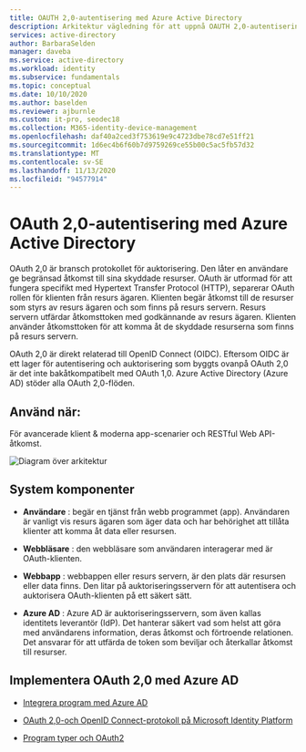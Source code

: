 ```yaml
---
title: OAUTH 2,0-autentisering med Azure Active Directory
description: Arkitektur vägledning för att uppnå OAUTH 2,0-autentisering med Azure Active Directory.
services: active-directory
author: BarbaraSelden
manager: daveba
ms.service: active-directory
ms.workload: identity
ms.subservice: fundamentals
ms.topic: conceptual
ms.date: 10/10/2020
ms.author: baselden
ms.reviewer: ajburnle
ms.custom: it-pro, seodec18
ms.collection: M365-identity-device-management
ms.openlocfilehash: daf40a2ced3f753619e9c4723dbe78cd7e51ff21
ms.sourcegitcommit: 1d6ec4b6f60b7d9759269ce55b00c5ac5fb57d32
ms.translationtype: MT
ms.contentlocale: sv-SE
ms.lasthandoff: 11/13/2020
ms.locfileid: "94577914"
---
```

# <a name="oauth-20-authentication-with-azure-active-directory"></a>OAuth 2,0-autentisering med Azure Active Directory

OAuth 2,0 är bransch protokollet för auktorisering. Den låter en användare ge begränsad åtkomst till sina skyddade resurser. OAuth är utformad för att fungera specifikt med Hypertext Transfer Protocol (HTTP), separerar OAuth rollen för klienten från resurs ägaren. Klienten begär åtkomst till de resurser som styrs av resurs ägaren och som finns på resurs servern. Resurs servern utfärdar åtkomsttoken med godkännande av resurs ägaren. Klienten använder åtkomsttoken för att komma åt de skyddade resurserna som finns på resurs servern. 

OAuth 2,0 är direkt relaterad till OpenID Connect (OIDC). Eftersom OIDC är ett lager för autentisering och auktorisering som byggts ovanpå OAuth 2,0 är det inte bakåtkompatibelt med OAuth 1,0. Azure Active Directory (Azure AD) stöder alla OAuth 2,0-flöden. 

## <a name="use-when"></a>Använd när:

För avancerade klient & moderna app-scenarier och RESTful Web API-åtkomst.

![Diagram över arkitektur](./media/authentication-patterns/oauth.png)

## <a name="components-of-system"></a>System komponenter

* **Användare** : begär en tjänst från webb programmet (app). Användaren är vanligt vis resurs ägaren som äger data och har behörighet att tillåta klienter att komma åt data eller resursen. 

* **Webbläsare** : den webbläsare som användaren interagerar med är OAuth-klienten. 

* **Webbapp** : webbappen eller resurs servern, är den plats där resursen eller data finns. Den litar på auktoriseringsservern för att autentisera och auktorisera OAuth-klienten på ett säkert sätt. 

* **Azure AD** : Azure AD är auktoriseringsservern, som även kallas identitets leverantör (IdP). Det hanterar säkert vad som helst att göra med användarens information, deras åtkomst och förtroende relationen. Det ansvarar för att utfärda de token som beviljar och återkallar åtkomst till resurser.

## <a name="implement-oauth-20-with-azure-ad"></a>Implementera OAuth 2,0 med Azure AD

* [Integrera program med Azure AD](https://docs.microsoft.com/azure/active-directory/saas-apps/tutorial-list) 

* [OAuth 2,0-och OpenID Connect-protokoll på Microsoft Identity Platform](https://docs.microsoft.com/azure/active-directory/develop/active-directory-v2-protocols) 

* [Program typer och OAuth2](https://docs.microsoft.com/azure/active-directory/develop/v2-app-types) 

 
